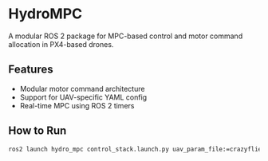 # HydroMPC

A modular ROS 2 package for MPC-based control and motor command allocation in PX4-based drones.

## Features
- Modular motor command architecture
- Support for UAV-specific YAML config
- Real-time MPC using ROS 2 timers

## How to Run

```bash
ros2 launch hydro_mpc control_stack.launch.py uav_param_file:=crazyflie_param.yaml mpc_param_file:=mpc_crazyflie.yaml
